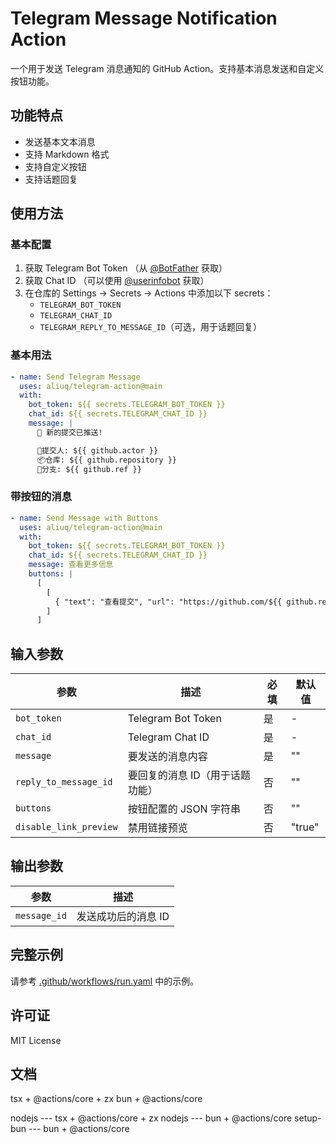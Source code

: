 # Telegram Message Notification Action

一个用于发送 Telegram 消息通知的 GitHub Action。支持基本消息发送和自定义按钮功能。

## 功能特点

- 发送基本文本消息
- 支持 Markdown 格式
- 支持自定义按钮
- 支持话题回复

## 使用方法

### 基本配置

1. 获取 Telegram Bot Token （从 [@BotFather](https://t.me/BotFather) 获取）
2. 获取 Chat ID （可以使用 [@userinfobot](https://t.me/userinfobot) 获取）
3. 在仓库的 Settings -> Secrets -> Actions 中添加以下 secrets：
   - `TELEGRAM_BOT_TOKEN`
   - `TELEGRAM_CHAT_ID`
   - `TELEGRAM_REPLY_TO_MESSAGE_ID`（可选，用于话题回复）

### 基本用法

```yaml
- name: Send Telegram Message
  uses: aliuq/telegram-action@main
  with:
    bot_token: ${{ secrets.TELEGRAM_BOT_TOKEN }}
    chat_id: ${{ secrets.TELEGRAM_CHAT_ID }}
    message: |
      🚀 新的提交已推送!

      👤提交人: ${{ github.actor }}
      📦仓库: ${{ github.repository }}
      🌿分支: ${{ github.ref }}
```

### 带按钮的消息

```yaml
- name: Send Message with Buttons
  uses: aliuq/telegram-action@main
  with:
    bot_token: ${{ secrets.TELEGRAM_BOT_TOKEN }}
    chat_id: ${{ secrets.TELEGRAM_CHAT_ID }}
    message: 查看更多信息
    buttons: |
      [
        [
          { "text": "查看提交", "url": "https://github.com/${{ github.repository }}/commit/${{ github.sha }}" }
        ]
      ]
```

## 输入参数

| 参数 | 描述 | 必填 | 默认值 |
|------|------|------|--------|
| `bot_token` | Telegram Bot Token | 是 | - |
| `chat_id` | Telegram Chat ID | 是 | - |
| `message` | 要发送的消息内容 | 是 | "" |
| `reply_to_message_id` | 要回复的消息 ID（用于话题功能） | 否 | "" |
| `buttons` | 按钮配置的 JSON 字符串 | 否 | "" |
| `disable_link_preview` | 禁用链接预览 | 否 | "true" |

## 输出参数

| 参数 | 描述 |
|------|------|
| `message_id` | 发送成功后的消息 ID |

## 完整示例

请参考 [.github/workflows/run.yaml](.github/workflows/run.yaml) 中的示例。

## 许可证

MIT License

## 文档

tsx + @actions/core + zx
bun + @actions/core

nodejs --- tsx + @actions/core + zx
nodejs --- bun + @actions/core
setup-bun --- bun + @actions/core

